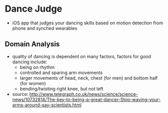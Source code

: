 # Dance Judge
- iOS app that judges your dancing skills based on motion detection from phone and synched wearables

## Domain Analysis
- quality of dancing is dependent on many factors, factors for good dancing include:
	- being on rhythm
	- controlled and sparing arm movements
	- larger movements of head, neck, chest (for men) and bottom half (for women)
	- bending/twisting right knee, but not left
- source: http://www.telegraph.co.uk/news/science/science-news/10732814/The-key-to-being-a-great-dancer-Stop-waving-your-arms-around-say-scientists.html